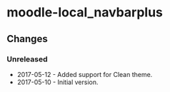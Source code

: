 moodle-local_navbarplus
========================

Changes
-------

### Unreleased

* 2017-05-12 - Added support for Clean theme.
* 2017-05-10 - Initial version.
